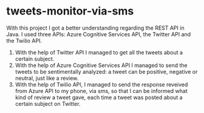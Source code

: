 # tweets-monitor-via-sms
With this project I got a better understanding regarding the REST API in Java. I used three APIs: Azure Cognitive Services API, the Twitter API and the Twilio API.

1. With the help of Twitter API I managed to get all the tweets about a certain subject.
2. With the help of Azure Cognitive Services API I managed to send the tweets to be sentimentally analyzed: a tweet can be positive, negative or neutral, just like a review.
3. With the help of Twilio API, I managed to send the response reveived from Azure API to my phone, via sms, so that I can be informed what kind of review a tweet gave,
each time a tweet was posted about a certain subject on Twitter.
